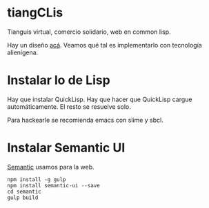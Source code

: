 # tiangCLis

Tianguis virtual, comercio solidario, web en common lisp.

Hay un diseño
[acá](https://github.com/rgarcia-herrera/tianguis). Veamos qué tal es
implementarlo con tecnología alienígena.

# Instalar lo de Lisp

Hay que instalar QuickLisp. Hay que hacer que QuickLisp cargue
automáticamente. El resto se resuelve solo.

Para hackearle se recomienda emacs con slime y sbcl.


# Instalar Semantic UI

[Semantic](http://semantic-ui.com) usamos para la web.

    npm install -g gulp
    npm install semantic-ui --save
    cd semantic
    gulp build